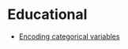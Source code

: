 # Educational
- [Encoding categorical variables](https://heartbeat.fritz.ai/hands-on-with-feature-engineering-techniques-encoding-categorical-variables-be4bc0715394)
